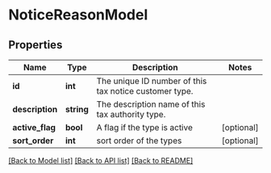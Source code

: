 # NoticeReasonModel

## Properties
Name | Type | Description | Notes
------------ | ------------- | ------------- | -------------
**id** | **int** | The unique ID number of this tax notice customer type. | 
**description** | **string** | The description name of this tax authority type. | 
**active_flag** | **bool** | A flag if the type is active | [optional] 
**sort_order** | **int** | sort order of the types | [optional] 

[[Back to Model list]](../README.md#documentation-for-models) [[Back to API list]](../README.md#documentation-for-api-endpoints) [[Back to README]](../README.md)


